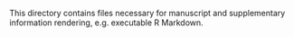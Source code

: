 This directory contains files necessary for manuscript and supplementary information rendering, e.g. executable R Markdown.

